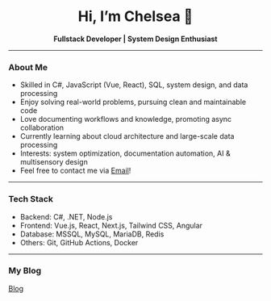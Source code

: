 <!-- 中文版 -->
<h1 align="center">Hi, I’m Chelsea 👋</h1>

<p align="center">
  <b>Fullstack Developer | System Design Enthusiast </b>
</p>

---

### About Me

- Skilled in C#, JavaScript (Vue, React), SQL, system design, and data processing
- Enjoy solving real-world problems, pursuing clean and maintainable code
- Love documenting workflows and knowledge, promoting async collaboration
- Currently learning about cloud architecture and large-scale data processing
- Interests: system optimization, documentation automation, AI & multisensory design
- Feel free to contact me via [Email](mailto:limo1878@gmail.com)!

---

### Tech Stack

- Backend: C#, .NET, Node.js
- Frontend: Vue.js, React, Next.js, Tailwind CSS, Angular
- Database: MSSQL, MySQL, MariaDB, Redis
- Others: Git, GitHub Actions, Docker

---

### My Blog
[Blog](https://yvelltt.github.io/blog/)
